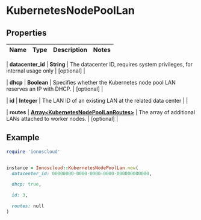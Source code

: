 # KubernetesNodePoolLan

## Properties

| Name | Type | Description | Notes |
| ---- | ---- | ----------- | ----- |

| **datacenter_id** | **String** | The datacenter ID, requires system privileges, for internal usage only | [optional] |

| **dhcp** | **Boolean** | Specifies whether the Kubernetes node pool LAN reserves an IP with DHCP. | [optional] |

| **id** | **Integer** | The LAN ID of an existing LAN at the related data center |  |

| **routes** | [**Array&lt;KubernetesNodePoolLanRoutes&gt;**](KubernetesNodePoolLanRoutes.md) | The array of additional LANs attached to worker nodes. | [optional] |

## Example

```ruby
require 'ionoscloud'


instance = Ionoscloud::KubernetesNodePoolLan.new(
  datacenter_id: 00000000-0000-0000-0000-000000000000,

  dhcp: true,

  id: 3,

  routes: null
)
```


